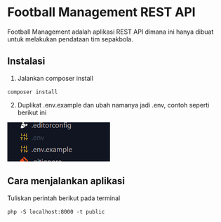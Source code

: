 # Football Management REST API
Football Management adalah aplikasi REST API dimana ini hanya dibuat untuk melakukan pendataan tim sepakbola.


## Instalasi

1. Jalankan composer install
```
composer install
```

2. Duplikat .env.example dan ubah namanya jadi .env, contoh seperti berikut ini

![alt text](image.png)

## Cara menjalankan aplikasi

Tuliskan perintah berikut pada terminal
```
php -S localhost:8000 -t public
```
